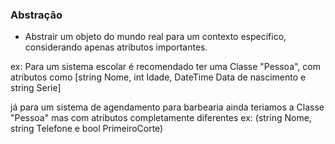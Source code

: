 ### Abstração
- Abstrair um objeto do mundo real para um contexto específico, considerando apenas atributos importantes.

ex: Para um sistema escolar é recomendado ter uma Classe "Pessoa", com atributos como 
[string Nome, int Idade, DateTime Data de nascimento e string Serie]

já para um sistema de agendamento para barbearia ainda teriamos a Classe "Pessoa" mas com atributos completamente diferentes 
ex: (string Nome, string Telefone e bool PrimeiroCorte)